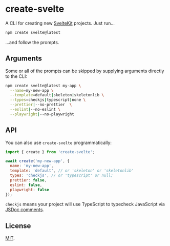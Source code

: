 # create-svelte

A CLI for creating new [SvelteKit](https://kit.svelte.dev) projects. Just run...

```bash
npm create svelte@latest
```

...and follow the prompts.

## Arguments

Some or all of the prompts can be skipped by supplying arguments directly to the CLI:

```bash
npm create svelte@latest my-app \
  --name=my-new-app \
  --template=default|skeleton|skeletonlib \
  --types=checkjs|typescript|none \
  --prettier|--no-prettier  \
  --eslint|--no-eslint \
  --playwright|--no-playwright
```

## API

You can also use `create-svelte` programmatically:

```js
import { create } from 'create-svelte';

await create('my-new-app', {
  name: 'my-new-app',
  template: 'default', // or 'skeleton' or 'skeletonlib'
  types: 'checkjs', // or 'typescript' or null;
  prettier: false,
  eslint: false,
  playwright: false
});
```

`checkjs` means your project will use TypeScript to typecheck JavaScript via [JSDoc comments](https://www.typescriptlang.org/docs/handbook/jsdoc-supported-types.html).

## License

[MIT](../../LICENSE).
